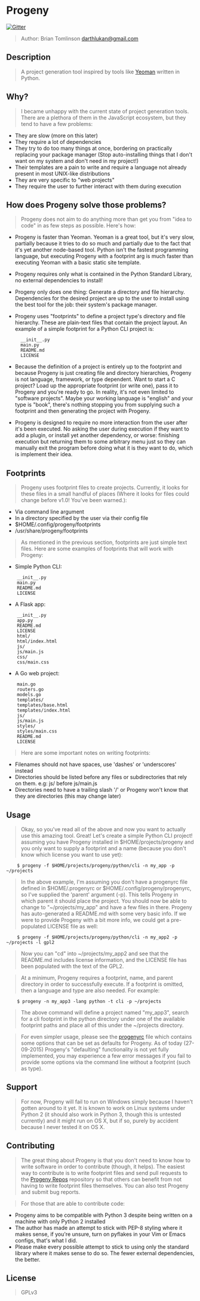 # Progeny

[![Gitter](https://badges.gitter.im/Join%20Chat.svg)](https://gitter.im/darthlukan/progeny?utm_source=badge&utm_medium=badge&utm_campaign=pr-badge&utm_content=badge)

> Author: Brian Tomlinson <darthlukan@gmail.com>


## Description

> A project generation tool inspired by tools like [Yeoman](http://yeoman.io/) written in Python.


## Why?

> I became unhappy with the current state of project generation tools.  There are a plethora of them in the JavaScript
> ecosystem, but they tend to have a few problems:

* They are slow (more on this later)
* They require a lot of dependencies
* They try to do too many things at once, bordering on practically replacing your package manager (Stop auto-installing
  things that I don't want on my system and don't need in my project!)
* Their templates are a pain to write and require a language not already present in most UNIX-like distributions
* They are very specific to "web projects"
* They require the user to further interact with them during execution


## How does Progeny solve those problems?

> Progeny does not aim to do anything more than get you from "idea to code" in as few steps as possible. Here's how:

* Progeny is faster than Yeoman. Yeoman is a great tool, but it's very slow, partially because it tries to do so much
  and partially due to the fact that it's yet another node-based tool. Python isn't the fastest programming language,
  but executing Progeny with a footprint arg is much faster than executing Yeoman with a basic static site template.

* Progeny requires only what is contained in the Python Standard Library, no external dependencies to install!
* Progeny only does one thing: Generate a directory and file hierarchy. Dependencies for the desired project are up to
  the user to install using the best tool for the job: their system's package manager.
* Progeny uses "footprints" to define a project type's directory and file hierarchy. These are plain-text files that
  contain the project layout.  An example of a simple footprint for a Python CLI project is:
  ```
    __init__.py
    main.py
    README.md
    LICENSE
  ```
* Because the definition of a project is entirely up to the footprint and because Progeny is just creating file and
  directory hierarchies, Progeny is not language, framework, or type dependent.  Want to start a C project? Load up the
  appropriate footprint (or write one), pass it to Progeny and you're ready to go. In reality, it's not even limited to
  "software projects". Maybe your working language is "english" and your type is "book", there's nothing stopping you
  from supplying such a footprint and then generating the project with Progeny.
* Progeny is designed to require no more interaction from the user after it's been executed. No asking the user during
  execution if they want to add a plugin, or install yet another dependency, or worse: finishing execution but returning
  them to some arbitrary menu just so they can manually exit the program before doing what it is they want to do, which
  is implement their idea.


## Footprints

> Progeny uses footprint files to create projects. Currently, it looks for these files in a small handful of places
> (Where it looks for files could change before v1.0! You've been warned.):

* Via command line argument
* In a directory specified by the user via their config file
* $HOME/.config/progeny/footprints
* /usr/share/progeny/footprints

> As mentioned in the previous section, footprints are just simple text files.  Here are some examples of footprints
> that will work with Progeny:

* Simple Python CLI:
```
    __init__.py
    main.py
    README.md
    LICENSE
```

* A Flask app:
```
    __init__.py
    app.py
    README.md
    LICENSE
    html/
    html/index.html
    js/
    js/main.js
    css/
    css/main.css
```

* A Go web project:
```
    main.go
    routers.go
    models.go
    templates/
    templates/base.html
    templates/index.html
    js/
    js/main.js
    styles/
    styles/main.css
    README.md
    LICENSE
```

> Here are some important notes on writing footprints:

* Filenames should not have spaces, use 'dashes' or 'underscores' instead
* Directories should be listed before any files or subdirectories that rely on them. e.g: js/ before js/main.js
* Directories need to have a trailing slash '/' or Progeny won't know that they are directories (this may change later)


## Usage

> Okay, so you've read all of the above and now you want to actually use this amazing tool. Great! Let's create a simple
> Python CLI project! assuming you have Progeny installed in $HOME/projects/progeny and you only want to supply a
> footprint and a name (because you don't know which license you want to use yet):

```
    $ progeny -f $HOME/projects/progeny/python/cli -n my_app -p ~/projects
```

> In the above example, I'm assuming you don't have a progenyrc file defined in $HOME/.progenyrc or
> $HOME/.config/progeny/progenyrc, so I've supplied the 'parent' argument (-p). This tells Progeny in which parent it
> should place the project.  You should now be able to change to "~/projects/my_app" and have a few files in there.
> Progeny has auto-generated a README.md with some very basic info.  If we were to provide Progeny with a bit more info,
> we could get a pre-populated LICENSE file as well:

```
    $ progeny -f $HOME/projects/progeny/python/cli -n my_app2 -p ~/projects -l gpl2
```

> Now you can "cd" into ~/projects/my_app2 and see that the README.md includes license information, and the LICENSE file
> has been populated with the text of the GPL2.

> At a minimum, Progeny requires a footprint, name, and parent directory in order to successfully execute.  If a
> footprint is omitted, then a language and type are also needed. For example:

```
    $ progeny -n my_app3 -lang python -t cli -p ~/projects
```

> The above command will define a project named "my_app3", search for a cli footprint in the python directory under one
> of the available footprint paths and place all of this under the ~/projects directory.

> For even simpler usage, please see the [progenyrc]() file which contains some options that can be set as defaults for
> Progeny. As of today (27-09-2015) Progeny's "defaulting" functionality is not yet fully implemented, you may
> experience a few error messages if you fail to provide some options via the command line without a footprint (such as
> type).


## Support

> For now, Progeny will fail to run on Windows simply because I haven't gotten around to it yet.  It is known to work on
> Linux systems under Python 2 (it should also work in Python 3, though this is untested currently) and it might run on
> OS X, but if so, purely by accident because I never tested it on OS X.


## Contributing

> The great thing about Progeny is that you don't need to know how to write software in order to contribute (though, it
> helps). The easiest way to contribute is to write footprint files and send pull requests to the [Progeny Repos](https://github.com/darthlukan/progeny-repos)
> repository so that others can benefit from not having to write footprint files themselves. You can also test Progeny
> and submit bug reports.

> For those that are able to contribute code:

* Progeny aims to be compatible with Python 3 despite being written on a machine with only Python 2 installed
* The author has made an attempt to stick with PEP-8 styling where it makes sense, if you're unsure, turn on pyflakes in
  your Vim or Emacs configs, that's what I did.
* Please make every possible attempt to stick to using only the standard library where it makes sense to do so. The
  fewer external dependencies, the better.


## License
> GPLv3
